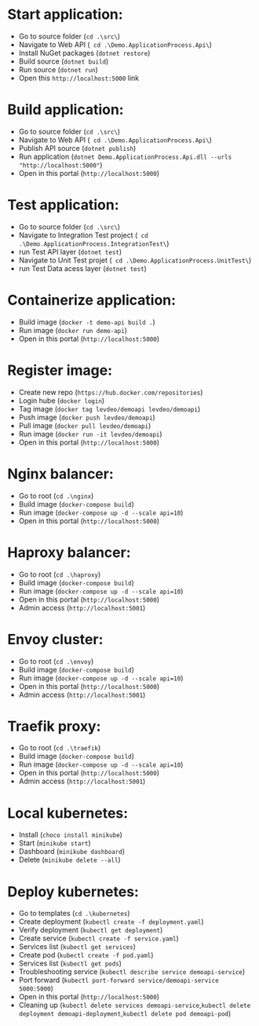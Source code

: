 # Start application:

- Go to source folder (`cd .\src\`)
- Navigate to Web API (` cd .\Demo.ApplicationProcess.Api\`)
- Install NuGet packages (`dotnet restore`)
- Build source (`dotnet build`)
- Run source (`dotnet run`)
- Open this `http://localhost:5000` link

# Build application:

- Go to source folder (`cd .\src\`)
- Navigate to Web API (` cd .\Demo.ApplicationProcess.Api\`)
- Publish API source (`dotnet publish`)
- Run application (`dotnet Demo.ApplicationProcess.Api.dll --urls "http://localhost:5000"`)
- Open in this portal (`http://localhost:5000`)

# Test application:

- Go to source folder (`cd .\src\`)
- Navigate to Integration Test project (` cd .\Demo.ApplicationProcess.IntegrationTest\`)
- run Test API layer (`dotnet test`)
- Navigate to Unit Test projet (` cd .\Demo.ApplicationProcess.UnitTest\`)
- run Test Data acess layer (`dotnet test`)

# Containerize application:

- Build image (`docker -t demo-api build .`)
- Run image (`docker run demo-api`)
- Open in this portal (`http://localhost:5000`)

# Register image:

- Create new repo (`https://hub.docker.com/repositories`)
- Login hube (`docker login`)
- Tag image (`docker tag levdeo/demoapi levdeo/demoapi`)
- Push image (`docker push levdeo/demoapi`)
- Pull image (`docker pull levdeo/demoapi`)
- Run image (`docker run -it levdeo/demoapi`)
- Open in this portal (`http://localhost:5000`)

# Nginx balancer:

- Go to root (`cd .\nginx`)
- Build image (`docker-compose build`)
- Run image (`docker-compose up -d --scale api=10`)
- Open in this portal (`http://localhost:5000`)

# Haproxy balancer:

- Go to root (`cd .\haproxy`)
- Build image (`docker-compose build`)
- Run image (`docker-compose up -d --scale api=10`)
- Open in this portal (`http://localhost:5000`)
- Admin access (`http://localhost:5001`)

# Envoy cluster:

- Go to root (`cd .\envoy`)
- Build image (`docker-compose build`)
- Run image (`docker-compose up -d --scale api=10`)
- Open in this portal (`http://localhost:5000`)
- Admin access (`http://localhost:5001`)

# Traefik proxy:

- Go to root (`cd .\traefik`)
- Build image (`docker-compose build`)
- Run image (`docker-compose up -d --scale api=10`)
- Open in this portal (`http://localhost:5000`)
- Admin access (`http://localhost:5001`)

# Local kubernetes:

- Install (`choco install minikube`)
- Start (`minikube start`)
- Dashboard (`minikube dashboard`)
- Delete (`minikube delete --all`)

# Deploy kubernetes:

- Go to templates (`cd .\kubernetes`)
- Create deployment (`kubectl create -f deployment.yaml`)
- Verify deployment (`kubectl get deployment`)
- Create service (`kubectl create -f service.yaml`)
- Services list (`kubectl get services`)
- Create pod (`kubectl create -f pod.yaml`)
- Services list (`kubectl get pods`)
- Troubleshooting service (`kubectl describe service demoapi-service`)
- Port forward (`kubectl port-forward service/demoapi-service 5000:5000`)
- Open in this portal (`http://localhost:5000`)
- Cleaning up (`kubectl delete services demoapi-service`,`kubectl delete deployment demoapi-deployment`,`kubectl delete pod demoapi-pod`)
